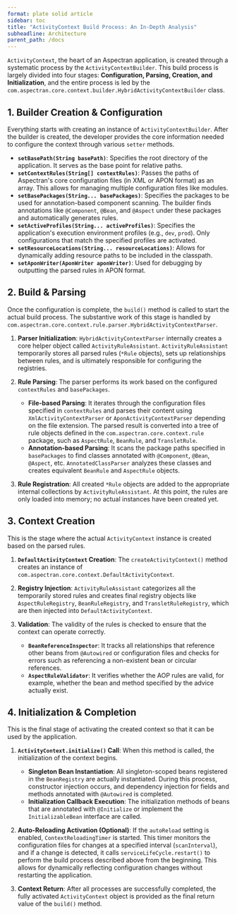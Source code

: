 ```yaml
---
format: plate solid article
sidebar: toc
title: "ActivityContext Build Process: An In-Depth Analysis"
subheadline: Architecture
parent_path: /docs
---
```


`ActivityContext`, the heart of an Aspectran application, is created through a systematic process by the `ActivityContextBuilder`. This build process is largely divided into four stages: **Configuration, Parsing, Creation, and Initialization**, and the entire process is led by the `com.aspectran.core.context.builder.HybridActivityContextBuilder` class.

## 1. Builder Creation & Configuration

Everything starts with creating an instance of `ActivityContextBuilder`. After the builder is created, the developer provides the core information needed to configure the context through various `setter` methods.

-   **`setBasePath(String basePath)`**: Specifies the root directory of the application. It serves as the base point for relative paths.
-   **`setContextRules(String[] contextRules)`**: Passes the paths of Aspectran's core configuration files (in XML or APON format) as an array. This allows for managing multiple configuration files like modules.
-   **`setBasePackages(String... basePackages)`**: Specifies the packages to be used for annotation-based component scanning. The builder finds annotations like `@Component`, `@Bean`, and `@Aspect` under these packages and automatically generates rules.
-   **`setActiveProfiles(String... activeProfiles)`**: Specifies the application's execution environment profiles (e.g., `dev`, `prod`). Only configurations that match the specified profiles are activated.
-   **`setResourceLocations(String... resourceLocations)`**: Allows for dynamically adding resource paths to be included in the classpath.
-   **`setAponWriter(AponWriter aponWriter)`**: Used for debugging by outputting the parsed rules in APON format.

## 2. Build & Parsing

Once the configuration is complete, the `build()` method is called to start the actual build process. The substantive work of this stage is handled by `com.aspectran.core.context.rule.parser.HybridActivityContextParser`.

1.  **Parser Initialization**: `HybridActivityContextParser` internally creates a core helper object called `ActivityRuleAssistant`. `ActivityRuleAssistant` temporarily stores all parsed rules (`*Rule` objects), sets up relationships between rules, and is ultimately responsible for configuring the registries.

2.  **Rule Parsing**: The parser performs its work based on the configured `contextRules` and `basePackages`.
    *   **File-based Parsing**: It iterates through the configuration files specified in `contextRules` and parses their content using `XmlActivityContextParser` or `AponActivityContextParser` depending on the file extension. The parsed result is converted into a tree of rule objects defined in the `com.aspectran.core.context.rule` package, such as `AspectRule`, `BeanRule`, and `TransletRule`.
    *   **Annotation-based Parsing**: It scans the package paths specified in `basePackages` to find classes annotated with `@Component`, `@Bean`, `@Aspect`, etc. `AnnotatedClassParser` analyzes these classes and creates equivalent `BeanRule` and `AspectRule` objects.

3.  **Rule Registration**: All created `*Rule` objects are added to the appropriate internal collections by `ActivityRuleAssistant`. At this point, the rules are only loaded into memory; no actual instances have been created yet.

## 3. Context Creation

This is the stage where the actual `ActivityContext` instance is created based on the parsed rules.

1.  **`DefaultActivityContext` Creation**: The `createActivityContext()` method creates an instance of `com.aspectran.core.context.DefaultActivityContext`.

2.  **Registry Injection**: `ActivityRuleAssistant` categorizes all the temporarily stored rules and creates final registry objects like `AspectRuleRegistry`, `BeanRuleRegistry`, and `TransletRuleRegistry`, which are then injected into `DefaultActivityContext`.

3.  **Validation**: The validity of the rules is checked to ensure that the context can operate correctly.
    *   **`BeanReferenceInspector`**: It tracks all relationships that reference other beans from `@Autowired` or configuration files and checks for errors such as referencing a non-existent bean or circular references.
    *   **`AspectRuleValidator`**: It verifies whether the AOP rules are valid, for example, whether the bean and method specified by the advice actually exist.

## 4. Initialization & Completion

This is the final stage of activating the created context so that it can be used by the application.

1.  **`ActivityContext.initialize()` Call**: When this method is called, the initialization of the context begins.
    *   **Singleton Bean Instantiation**: All singleton-scoped beans registered in the `BeanRegistry` are actually instantiated. During this process, constructor injection occurs, and dependency injection for fields and methods annotated with `@Autowired` is completed.
    *   **Initialization Callback Execution**: The initialization methods of beans that are annotated with `@Initialize` or implement the `InitializableBean` interface are called.

2.  **Auto-Reloading Activation (Optional)**: If the `autoReload` setting is enabled, `ContextReloadingTimer` is started. This timer monitors the configuration files for changes at a specified interval (`scanInterval`), and if a change is detected, it calls `serviceLifeCycle.restart()` to perform the build process described above from the beginning. This allows for dynamically reflecting configuration changes without restarting the application.

3.  **Context Return**: After all processes are successfully completed, the fully activated `ActivityContext` object is provided as the final return value of the `build()` method.
